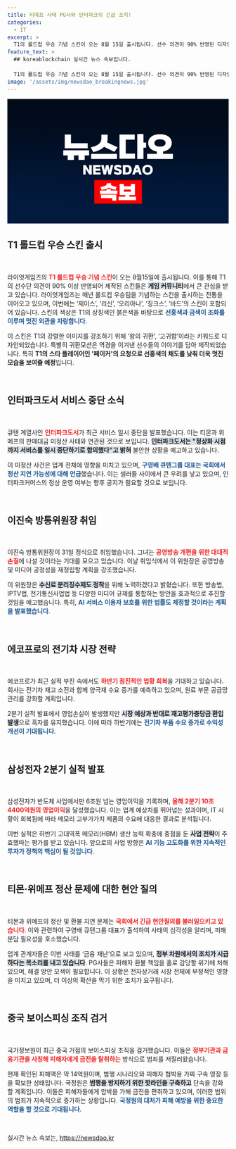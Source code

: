 ```yaml
---
title: 티메프 사태 PG사와 인터파크의 긴급 조치!
categories:
  - IT
excerpt: >
  T1의 롤드컵 우승 기념 스킨이 오는 8월 15일 출시됩니다. 선수 의견이 90% 반영된 디자인과 개별 귀환 모션으로 기대를 모으고 있는 이번 스킨, 그 모습이 궁금하다면 클릭해보세요!
feature_text: >
  ## koreablockchain 실시간 뉴스 속보입니다.

  T1의 롤드컵 우승 기념 스킨이 오는 8월 15일 출시됩니다. 선수 의견이 90% 반영된 디자인과 개별 귀환 모션으로 기대를 모으고 있는 이번 스킨, 그 모습이 궁금하다면 클릭해보세요!
image: '/assets/img/newsdao_breakingnews.jpg'
---
```


<p><img src="/assets/img/newsdao_breakingnews.jpg" alt="koreablockchain 속보" /></p>

<h2 data-ke-size="size26">T1 롤드컵 우승 스킨 출시</h2>

<p data-ke-size="size16">&nbsp;</p>

<p>라이엇게임즈의 <b><span style="color: #ee2323;">T1 롤드컵 우승 기념 스킨</span></b>이 오는 8월15일에 출시됩니다. 이를 통해 T1의 선수단 의견이 90% 이상 반영되어 제작된 스킨들은 <b><span style="background-color: #21538527;">게임 커뮤니티</span></b>에서 큰 관심을 받고 있습니다. 라이엇게임즈는 매년 롤드컵 우승팀을 기념하는 스킨을 출시하는 전통을 이어오고 있으며, 이번에는 ‘제이스’, ‘리신’, ‘오리아나’, ‘징크스’, ‘바드’의 스킨이 포함되어 있습니다. 스킨의 색상은 T1의 상징색인 붉은색을 바탕으로 <b><span style="color: #1a5490;">선홍색과 금색이 조화를 이루며 멋진 외관을 자랑합니다</span></b>. </p>

<p>이 스킨은 T1의 강렬한 이미지를 강조하기 위해 ‘왕의 귀환’, ‘고귀함’이라는 키워드로 디자인되었습니다. 특별히 귀환모션은 역경을 이겨낸 선수들의 이야기를 담아 제작되었습니다. 특히 <b><span style="ee2323;">T1의 스타 플레이어인 '페이커'의 요청으로 선홍색의 채도를 낮춰 더욱 멋진 모습을 보여줄 예정</span></b>입니다. </p>

<p data-ke-size="size16">&nbsp;</p>

<h2 data-ke-size="size26">인터파크도서 서비스 중단 소식</h2>

<p data-ke-size="size16">&nbsp;</p>

<p>큐텐 계열사인 <b><span style="color: #ee2323;">인터파크도서</span></b>가 최근 서비스 일시 중단을 발표했습니다. 이는 티몬과 위메프의 판매대금 미정산 사태와 연관된 것으로 보입니다. <b><span style="background-color: #21538527;">인터파크도서는 "정상화 시점까지 서비스를 일시 중단하기로 합의했다"고 밝혀</span></b> 불안한 상황을 예고하고 있습니다. </p>

<p>이 미정산 사건은 업계 전체에 영향을 미치고 있으며, <b><span style="color: #1a5490;">구영배 큐텐그룹 대표는 국회에서 정산 지연 가능성에 대해 언급</span></b>했습니다. 이는 셀러들 사이에서 큰 우려를 낳고 있으며, 인터파크커머스의 정상 운영 여부는 향후 공지가 필요할 것으로 보입니다.</p>

<p data-ke-size="size16">&nbsp;</p>

<h2 data-ke-size="size26">이진숙 방통위원장 취임</h2>

<p data-ke-size="size16">&nbsp;</p>

<p>이진숙 방통위원장이 31일 정식으로 취임했습니다. 그녀는 <b><span style="color: #ee2323;">공영방송 개편을 위한 대대적 손질</span></b>에 나설 것이라는 기대를 모으고 있습니다. 이날 취임식에서 이 위원장은 공영방송 및 미디어 공정성을 재정립할 계획을 강조했습니다. </p>

<p>이 위원장은 <b><span style="background-color: #21538527;">수신료 분리징수제도 정착</span></b>을 위해 노력하겠다고 밝혔습니다. 또한 방송법, IPTV법, 전기통신사업법 등 다양한 미디어 규제를 통합하는 방안을 효과적으로 추진할 것임을 예고했습니다. 특히, <b><span style="color: #1a5490;">AI 서비스 이용자 보호를 위한 법률도 제정할 것이라는 계획을 발표했습니다</span></b>.</p>

<p data-ke-size="size16">&nbsp;</p>

<h2 data-ke-size="size26">에코프로의 전기차 시장 전략</h2>

<p data-ke-size="size16">&nbsp;</p>

<p>에코프로가 최근 실적 부진 속에서도 <b><span style="color: #ee2323;">하반기 점진적인 업황 회복</span></b>을 기대하고 있습니다. 회사는 전기차 재고 소진과 함께 양극재 수요 증가를 예측하고 있으며, 원료 부문 공급망 관리를 강화할 계획입니다. </p>

<p>2분기 실적 발표에서 영업손실이 발생했지만 <b><span style="background-color: #21538527;">시장 예상과 반대로 재고평가충당금 환입 발생</span></b>으로 흑자를 유지했습니다. 이에 따라 하반기에는 <b><span style="color: #1a5490;">전기차 부품 수요 증가로 수익성 개선이 기대됩니다</span></b>.</p>

<p data-ke-size="size16">&nbsp;</p>

<h2 data-ke-size="size26">삼성전자 2분기 실적 발표</h2>

<p data-ke-size="size16">&nbsp;</p>

<p>삼성전자가 반도체 사업에서만 6조원 넘는 영업이익을 기록하며, <b><span style="color: #ee2323;">올해 2분기 10조4400억원의 영업이익</span></b>을 달성했습니다. 이는 업계 예상치를 뛰어넘는 성과이며, IT 시황이 회복됨에 따라 메모리 고부가가치 제품의 수요에 대응한 결과로 분석됩니다. </p>

<p>이번 실적은 하반기 고대역폭 메모리(HBM) 생산 능력 확충에 중점을 둔 <b><span style="background-color: #21538527;">사업 전략</span></b>이 주효했따는 평가를 받고 있습니다. 앞으로의 사업 방향은 <b><span style="color: #1a5490;">AI 기능 고도화를 위한 지속적인 투자가 정책의 핵심이 될 것입니다</span></b>. </p>

<p data-ke-size="size16">&nbsp;</p>

<h2 data-ke-size="size26">티몬·위메프 정산 문제에 대한 현안 질의</h2>

<p data-ke-size="size16">&nbsp;</p>

<p>티몬과 위메프의 정산 및 환불 지연 문제는 <b><span style="color: #ee2323;">국회에서 긴급 현안질의를 불러일으키고 있습니다</span></b>. 이와 관련하여 구영배 큐텐그룹 대표가 출석하여 사태의 심각성을 알리며, 피해 분담 필요성을 호소했습니다. </p>

<p>업계 관계자들은 이번 사태를 ‘금융 재난’으로 보고 있으며, <b><span style="background-color: #21538527;">정부 차원에서의 조치가 시급하다는 목소리를 내고 있습니다</span></b>. PG사들은 피해자 환불 책임을 홀로 감당할 위기에 처해 있으며, 해결 방안 모색이 필요합니다. 이 상황은 전자상거래 시장 전체에 부정적인 영향을 미치고 있으며, 더 이상의 확산을 막기 위한 조치가 요구됩니다.</p>

<p data-ke-size="size16">&nbsp;</p>

<h2 data-ke-size="size26">중국 보이스피싱 조직 검거</h2>

<p data-ke-size="size16">&nbsp;</p>

<p>국가정보원이 최근 중국 거점의 보이스피싱 조직을 검거했습니다. 이들은 <b><span style="color: #ee2323;">정부기관과 금융기관을 사칭해 피해자에게 금전을 탈취하는</span></b> 방식으로 범죄를 저질러왔습니다. </p>

<p>현재 확인된 피해액은 약 14억원이며, 범행 시나리오와 피해자 협박용 가짜 구속 영장 등을 확보한 상태입니다. 국정원은 <b><span style="background-color: #21538527;">범행을 방지하기 위한 핫라인을 구축하고</span></b> 단속을 강화할 계획입니다. 이들은 피해자들에게 압박을 가해 금전을 편취하고 있으며, 이러한 범위의 범죄가 지속적으로 증가하는 상황입니다. <b><span style="color: #1a5490;">국정원의 대처가 피해 예방을 위한 중요한 역할을 할 것으로 기대됩니다</span></b>. </p>

<p data-ke-size="size16">&nbsp;</p>
실시간 뉴스 속보는, <a href="https://newsdao.kr" rel="dofollow">https://newsdao.kr</a>


